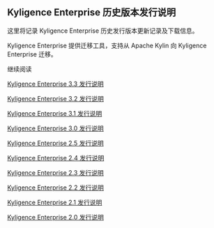 ## Kyligence Enterprise 历史版本发行说明

这里将记录 Kyligence Enterprise 历史发行版本更新记录及下载信息。

Kyligence Enterprise 提供迁移工具，支持从 Apache Kylin 向 Kyligence Enterprise 迁移。

继续阅读

[Kyligence Enterprise 3.3 发行说明](ke_3_3.cn.md)

[Kyligence Enterprise 3.2 发行说明](ke_3_2.cn.md)

[Kyligence Enterprise 3.1 发行说明](ke_3_1.cn.md)

[Kyligence Enterprise 3.0 发行说明](ke_3_0.cn.md)

[Kyligence Enterprise 2.5 发行说明](kap_2_5.cn.md)

[Kyligence Enterprise 2.4 发行说明](kap_2_4.cn.md)

[Kyligence Enterprise 2.3 发行说明](kap_2_3.cn.md)

[Kyligence Enterprise 2.2 发行说明](kap_2_2.cn.md)

[Kyligence Enterprise 2.1 发行说明](kap_2_1.cn.md)

[Kyligence Enterprise 2.0 发行说明](kap_2_0.cn.md)